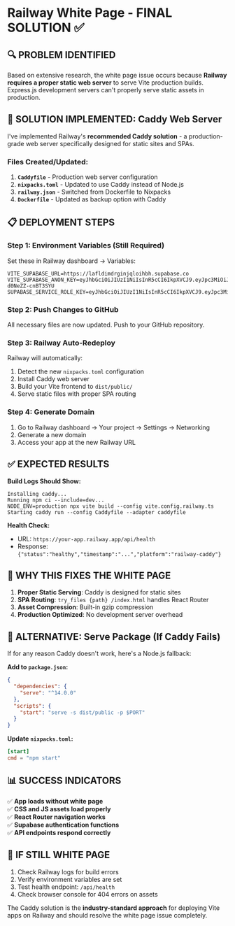 # Railway White Page - FINAL SOLUTION ✅

## 🔍 PROBLEM IDENTIFIED
Based on extensive research, the white page issue occurs because **Railway requires a proper static web server** to serve Vite production builds. Express.js development servers can't properly serve static assets in production.

## 🚀 SOLUTION IMPLEMENTED: Caddy Web Server

I've implemented Railway's **recommended Caddy solution** - a production-grade web server specifically designed for static sites and SPAs.

### Files Created/Updated:

1. **`Caddyfile`** - Production web server configuration
2. **`nixpacks.toml`** - Updated to use Caddy instead of Node.js
3. **`railway.json`** - Switched from Dockerfile to Nixpacks
4. **`Dockerfile`** - Updated as backup option with Caddy

## 📋 DEPLOYMENT STEPS

### Step 1: Environment Variables (Still Required)
Set these in Railway dashboard → Variables:
```
VITE_SUPABASE_URL=https://lafldimdrginjqloihbh.supabase.co
VITE_SUPABASE_ANON_KEY=eyJhbGciOiJIUzI1NiIsInR5cCI6IkpXVCJ9.eyJpc3MiOiJzdXBhYmFzZSIsInJlZiI6ImxhZmxkaW1kcmdpbmpxbG9paWJoIiwicm9sZSI6ImFub24iLCJpYXQiOjE3NTMyODk0MzcsImV4cCI6MjA2ODg2NTQzN30.odt1bQ6leB_wWSVV4emTt5bpNts-d0NeZZ-cnBT3SYU
SUPABASE_SERVICE_ROLE_KEY=eyJhbGciOiJIUzI1NiIsInR5cCI6IkpXVCJ9.eyJpc3MiOiJzdXBhYmFzZSIsInJlZiI6ImxhZmxkaW1kcmdpbmpxbG9paWJoIiwicm9sZSI6InNlcnZpY2Vfcm9sZSIsImlhdCI6MTc1MzI4OTQzNywiZXhwIjoyMDY4ODY1NDM3fQ.TDcqHBm6LLn_bE8KJMdxrYpE_KU9vw2LYN6L4UByOTU
```

### Step 2: Push Changes to GitHub
All necessary files are now updated. Push to your GitHub repository.

### Step 3: Railway Auto-Redeploy
Railway will automatically:
1. Detect the new `nixpacks.toml` configuration
2. Install Caddy web server
3. Build your Vite frontend to `dist/public/`
4. Serve static files with proper SPA routing

### Step 4: Generate Domain
1. Go to Railway dashboard → Your project → Settings → Networking
2. Generate a new domain
3. Access your app at the new Railway URL

## ✅ EXPECTED RESULTS

**Build Logs Should Show:**
```
Installing caddy...
Running npm ci --include=dev...
NODE_ENV=production npx vite build --config vite.config.railway.ts
Starting caddy run --config Caddyfile --adapter caddyfile
```

**Health Check:**
- URL: `https://your-app.railway.app/api/health`
- Response: `{"status":"healthy","timestamp":"...","platform":"railway-caddy"}`

## 🎯 WHY THIS FIXES THE WHITE PAGE

1. **Proper Static Serving**: Caddy is designed for static sites
2. **SPA Routing**: `try_files {path} /index.html` handles React Router
3. **Asset Compression**: Built-in gzip compression
4. **Production Optimized**: No development server overhead

## 🔄 ALTERNATIVE: Serve Package (If Caddy Fails)

If for any reason Caddy doesn't work, here's a Node.js fallback:

**Add to `package.json`:**
```json
{
  "dependencies": {
    "serve": "^14.0.0"
  },
  "scripts": {
    "start": "serve -s dist/public -p $PORT"
  }
}
```

**Update `nixpacks.toml`:**
```toml
[start]
cmd = "npm start"
```

## 📊 SUCCESS INDICATORS

✅ **App loads without white page**  
✅ **CSS and JS assets load properly**  
✅ **React Router navigation works**  
✅ **Supabase authentication functions**  
✅ **API endpoints respond correctly**  

## 🚨 IF STILL WHITE PAGE

1. Check Railway logs for build errors
2. Verify environment variables are set
3. Test health endpoint: `/api/health`
4. Check browser console for 404 errors on assets

The Caddy solution is the **industry-standard approach** for deploying Vite apps on Railway and should resolve the white page issue completely.